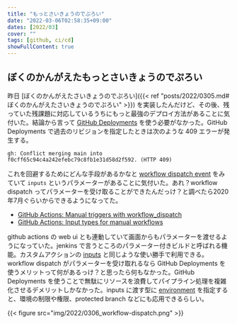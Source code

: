 ```yaml
---
title: "もっとさいきょうのでぷろい"
date: "2022-03-06T02:58:35+09:00"
dates: [2022/03]
cover: ""
tags: [github, ci/cd]
showFullContent: true
---
```


## ぼくのかんがえたもっとさいきょうのでぷろい

昨日 [ぼくのかんがえたさいきょうのでぷろい]({{< ref "posts/2022/0305.md#ぼくのかんがえたさいきょうのでぷろい" >}}) を実装したんだけど、その後、残っていた残課題に対応しているうちにもっと最強のデプロイ方法があることに気付いた。結論から言って [GitHub Deployments](https://docs.github.com/en/rest/reference/deployments) を使う必要がなかった。GitHub Deployments で過去のリビジョンを指定したときは次のような 409 エラーが発生する。

```
gh: Conflict merging main into f0cff65c94c4a242efebc79c8fb1e31d58d2f592. (HTTP 409)
```

これを回避するためにどんな手段があるかなと [workflow dispatch event](https://docs.github.com/en/rest/reference/actions#create-a-workflow-dispatch-event) をみていて `inputs` というパラメーターがあることに気付いた。あれ？workflow dispatch ってパラメーターを受け取ることができたんだっけ？と調べたら2020年7月ぐらいからできるようになってた。

* [GitHub Actions: Manual triggers with workflow_dispatch](https://github.blog/changelog/2020-07-06-github-actions-manual-triggers-with-workflow_dispatch/)
* [GitHub Actions: Input types for manual workflows](https://github.blog/changelog/2021-11-10-github-actions-input-types-for-manual-workflows/)

github actions の web ui とも連動していて画面からもパラメーターを渡せるようになっていた。jenkins で言うところのパラメーター付きビルドと呼ばれる機能。カスタムアクションの [inputs](https://docs.github.com/en/actions/creating-actions/metadata-syntax-for-github-actions#inputs) と同じような使い勝手で利用できる。workflow dispatch がパラメーターを受け取れるなら GitHub Deployments を使うメリットって何があるっけ？と思ったら何もなかった。GitHub Deployments を使うことで無駄にリソースを浪費してパイプライン処理を複雑化させるデメリットしかなかった。inputs に渡す型に [environment](https://docs.github.com/en/actions/deployment/targeting-different-environments/using-environments-for-deployment) を指定すると、環境の制限や権限、protected branch などにも応用できるらしい。

{{< figure src="img/2022/0306_workflow-dispatch.png" >}}
